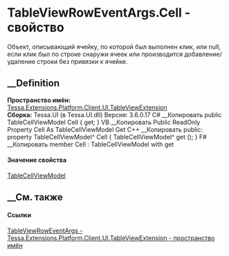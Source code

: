 # TableViewRowEventArgs.Cell - свойство
Объект, описывающий ячейку, по которой был выполнен клик, или null, если клик
был по строке снаружи ячеек или производится добавление/удаление строки без
привязки к ячейке.
## __Definition
 **Пространство имён:**
[Tessa.Extensions.Platform.Client.UI.TableViewExtension](N_Tessa_Extensions_Platform_Client_UI_TableViewExtension.htm)  
 **Сборка:** Tessa.UI (в Tessa.UI.dll) Версия: 3.6.0.17
C# __Копировать
     public TableCellViewModel Cell { get; }
VB __Копировать
     Public ReadOnly Property Cell As TableCellViewModel
    	Get
C++ __Копировать
     public:
    property TableCellViewModel^ Cell {
    	TableCellViewModel^ get ();
    }
F# __Копировать
     member Cell : TableCellViewModel with get
#### Значение свойства
[TableCellViewModel](T_Tessa_UI_Views_Content_TableCellViewModel.htm)
##  __См. также
#### Ссылки
[TableViewRowEventArgs -
](T_Tessa_Extensions_Platform_Client_UI_TableViewExtension_TableViewRowEventArgs.htm)
[Tessa.Extensions.Platform.Client.UI.TableViewExtension - пространство
имён](N_Tessa_Extensions_Platform_Client_UI_TableViewExtension.htm)
